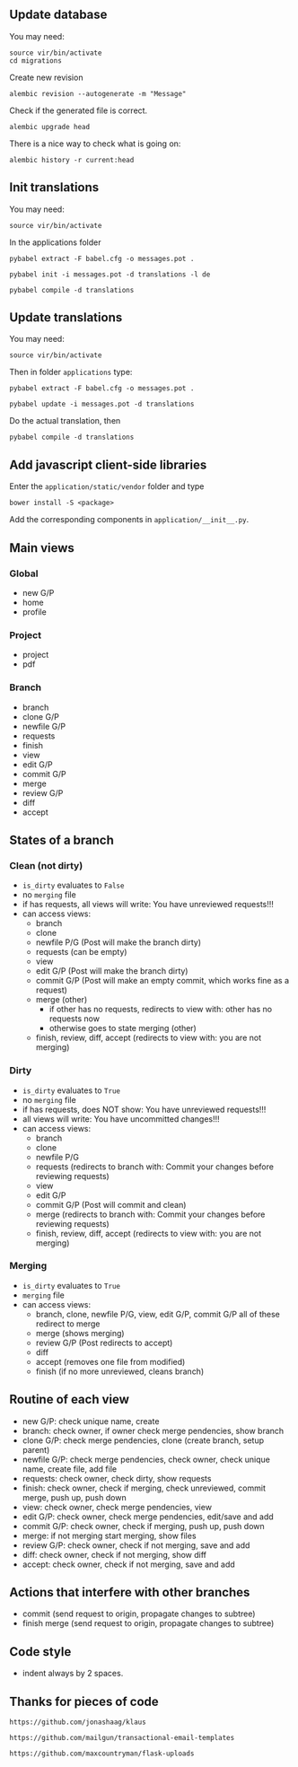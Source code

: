 
## Update database

You may need:

    source vir/bin/activate
    cd migrations

Create new revision

    alembic revision --autogenerate -m "Message"

Check if the generated file is correct.

    alembic upgrade head

There is a nice way to check what is going on:

    alembic history -r current:head

## Init translations

You may need:

    source vir/bin/activate

In the applications folder

    pybabel extract -F babel.cfg -o messages.pot .

    pybabel init -i messages.pot -d translations -l de

    pybabel compile -d translations

## Update translations

You may need:

    source vir/bin/activate

Then in folder `applications` type:

    pybabel extract -F babel.cfg -o messages.pot .

    pybabel update -i messages.pot -d translations

Do the actual translation, then

    pybabel compile -d translations

## Add javascript client-side libraries

Enter the `application/static/vendor` folder and type

    bower install -S <package>

Add the corresponding components in `application/__init__.py`.

## Main views

### Global

  - new G/P
  - home
  - profile

### Project

  - project
  - pdf

### Branch

  - branch
  - clone G/P
  - newfile G/P
  - requests
  - finish
  - view
  - edit G/P
  - commit G/P
  - merge
  - review G/P
  - diff
  - accept

## States of a branch

### Clean (not dirty)

  - `is_dirty` evaluates to `False`
  - no `merging` file
  - if has requests, all views will write: You have unreviewed requests!!!
  - can access views:
    - branch
    - clone
    - newfile P/G (Post will make the branch dirty)
    - requests (can be empty)
    - view
    - edit G/P (Post will make the branch dirty)
    - commit G/P (Post will make an empty commit, which works fine as a request)
    - merge (other)
      - if other has no requests, redirects to view with: other has no requests now
      - otherwise goes to state merging (other)
    - finish, review, diff, accept (redirects to view with: you are not merging)

### Dirty

  - `is_dirty` evaluates to `True`
  - no `merging` file
  - if has requests, does NOT show: You have unreviewed requests!!!
  - all views will write: You have uncommitted changes!!!
  - can access views:
    - branch
    - clone
    - newfile P/G
    - requests (redirects to branch with: Commit your changes before reviewing requests)
    - view
    - edit G/P
    - commit G/P (Post will commit and clean)
    - merge (redirects to branch with: Commit your changes before reviewing requests)
    - finish, review, diff, accept (redirects to view with: you are not merging)

### Merging

  - `is_dirty` evaluates to `True`
  - `merging` file
  - can access views:
    - branch, clone, newfile P/G, view, edit G/P, commit G/P
      all of these redirect to merge
    - merge (shows merging)
    - review G/P (Post redirects to accept)
    - diff
    - accept (removes one file from modified)
    - finish (if no more unreviewed, cleans branch)

## Routine of each view

  - new G/P: check unique name, create
  - branch: check owner, if owner check merge pendencies, show branch
  - clone G/P: check merge pendencies, clone (create branch, setup parent)
  - newfile G/P: check merge pendencies, check owner, check unique name, create file, add file
  - requests: check owner, check dirty, show requests
  - finish: check owner, check if merging, check unreviewed, commit merge, push up, push down
  - view: check owner, check merge pendencies, view
  - edit G/P: check owner, check merge pendencies, edit/save and add
  - commit G/P: check owner, check if merging, push up, push down
  - merge: if not merging start merging, show files
  - review G/P: check owner, check if not merging, save and add
  - diff: check owner, check if not merging, show diff
  - accept: check owner, check if not merging, save and add

## Actions that interfere with other branches

  - commit (send request to origin, propagate changes to subtree)
  - finish merge (send request to origin, propagate changes to subtree)

## Code style

  - indent always by 2 spaces.

## Thanks for pieces of code

    https://github.com/jonashaag/klaus

    https://github.com/mailgun/transactional-email-templates

    https://github.com/maxcountryman/flask-uploads
